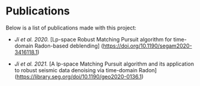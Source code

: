 # Publications

Below is a list of publications made with this project:

- *Ji et al. 2020.* [Lp-space Robust Matching Pursuit algorithm for time-domain Radon-based deblending]
  (https://doi.org/10.1190/segam2020-3416118.1)

- *Ji et al. 2021.* [A lp-space Matching Pursuit algorithm and its application to robust seismic data denoising via time-domain Radon]
  (https://library.seg.org/doi/10.1190/geo2020-0136.1)
